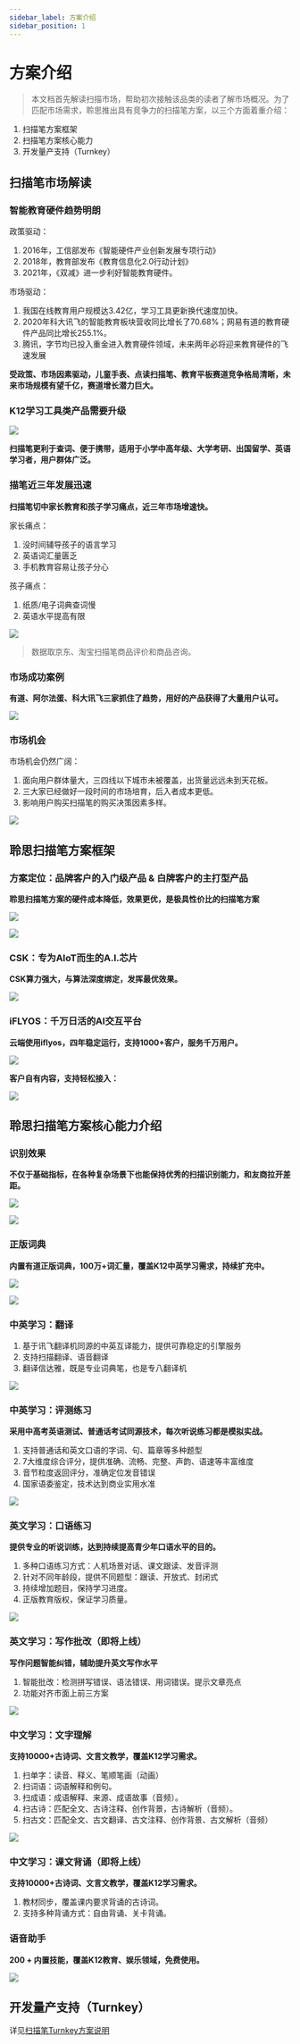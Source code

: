 ```yaml
---
sidebar_label: 方案介绍
sidebar_position: 1
---
```


# 方案介绍

> 本文档首先解读扫描市场，帮助初次接触该品类的读者了解市场概况。为了匹配市场需求，聆思推出具有竞争力的扫描笔方案，以三个方面着重介绍：
1. 扫描笔方案框架
2. 扫描笔方案核心能力
3. 开发量产支持（Turnkey）


## 扫描笔市场解读

### 智能教育硬件趋势明朗

政策驱动：
1. 2016年，工信部发布《智能硬件产业创新发展专项行动》
2. 2018年，教育部发布《教育信息化2.0行动计划》
3. 2021年，《双减》进一步利好智能教育硬件。

市场驱动：
1. 我国在线教育用户规模达3.42亿，学习工具更新换代速度加快。
2. 2020年科大讯飞的智能教育板块营收同比增长了70.68%；网易有道的教育硬件产品同比增长255.1%。
3. 腾讯，字节均已投入重金进入教育硬件领域，未来两年必将迎来教育硬件的飞速发展

**受政策、市场因素驱动，儿童手表、点读扫描笔、教育平板赛道竞争格局清晰，未来市场规模有望千亿，赛道增长潜力巨大。**


### K12学习工具类产品需要升级

![](./files/1.png)

**扫描笔更利于查词、便于携带，适用于小学中高年级、大学考研、出国留学、英语学习者，用户群体广泛。**

### 描笔近三年发展迅速

**扫描笔切中家长教育和孩子学习痛点，近三年市场增速快。**

家长痛点：
1. 没时间辅导孩子的语言学习
2. 英语词汇量匮乏
3. 手机教育容易让孩子分心

孩子痛点：
1. 纸质/电子词典查词慢
2. 英语水平提高有限

![](./files/4.png)

> 数据取京东、淘宝扫描笔商品评价和商品咨询。

### 市场成功案例

**有道、阿尔法蛋、科大讯飞三家抓住了趋势，用好的产品获得了大量用户认可。**

![](./files/3.png)


### 市场机会

市场机会仍然广阔：
1. 面向用户群体量大，三四线以下城市未被覆盖，出货量远远未到天花板。
2. 三大家已经做好一段时间的市场培育，后入者成本更低。
3. 影响用户购买扫描笔的购买决策因素多样。

![](./files/5.png)


## 聆思扫描笔方案框架

### 方案定位：品牌客户的入门级产品 & 白牌客户的主打型产品

**聆思扫描笔方案的硬件成本降低，效果更优，是极具性价比的扫描笔方案**

![](./files/7.png)

![](./files/6.png)

### CSK：专为AIoT而生的A.I.芯片

**CSK算力强大，与算法深度绑定，发挥最优效果。**

![](./files/8.png)

### iFLYOS：千万日活的AI交互平台

**云端使用iflyos，四年稳定运行，支持1000+客户，服务千万用户。**

![](./files/9.png)

**客户自有内容，支持轻松接入：**

![](./files/10.png)

## 聆思扫描笔方案核心能力介绍

### 识别效果

**不仅于基础指标，在各种复杂场景下也能保持优秀的扫描识别能力，和友商拉开差距。**

![](./files/11.png)

![](./files/12.png)

### 正版词典

**内置有道正版词典，100万+词汇量，覆盖K12中英学习需求，持续扩充中。**

![](./files/13.png)

![](./files/19.png)



### 中英学习：翻译

1. 基于讯飞翻译机同源的中英互译能力，提供可靠稳定的引擎服务
2. 支持扫描翻译、语音翻译
3. 翻译信达雅，既是专业词典笔，也是专八翻译机

![](./files/14.png)

### 中英学习：评测练习

**采用中高考英语测试、普通话考试同源技术，每次听说练习都是模拟实战。**

1. 支持普通话和英文口语的字词、句、篇章等多种题型
2. 7大维度综合评分，提供准确、流畅、完整、声韵、语速等丰富维度
3. 音节粒度返回评分，准确定位发音错误
4. 国家语委鉴定，技术达到商业实用水准

![](./files/18.png)


### 英文学习：口语练习

**提供专业的听说训练，达到持续提高青少年口语水平的目的。**

1. 多种口语练习方式：人机场景对话、课文跟读、发音评测
2. 针对不同年龄段，提供不同题型：跟读、开放式、封闭式
3. 持续增加题目，保持学习进度。
4. 正版教育版权，保证学习质量。

![](./files/17.png)


### 英文学习：写作批改（即将上线）

**写作问题智能纠错，辅助提升英文写作水平**

1. 智能批改：检测拼写错误、语法错误、用词错误。提示文章亮点
2. 功能对齐市面上前三方案

![](./files/16.png)


### 中文学习：文字理解

**支持10000+古诗词、文言文教学，覆盖K12学习需求。**


1. 扫单字：读音、释义、笔顺笔画（动画）
2. 扫词语：词语解释和例句。
3. 扫成语：成语解释、来源、成语故事（音频）。
4. 扫古诗：匹配全文、古诗注释、创作背景，古诗解析（音频）。
5. 扫古文：匹配全文、古文翻译、古文注释、创作背景、古文解析（音频）

![](./files/15.png)


### 中文学习：课文背诵（即将上线）

**支持10000+古诗词、文言文教学，覆盖K12学习需求。**

1. 教材同步，覆盖课内要求背诵的古诗词。
2. 支持多种背诵方式：自由背诵、关卡背诵。

### 语音助手

**200 + 内置技能，覆盖K12教育、娱乐领域，免费使用。**

![](./files/20.png)

## 开发量产支持（Turnkey）

详见[扫描笔Turnkey方案说明](/Industrysolution/Scanning_pen/Scanning_pen_turnkey)

